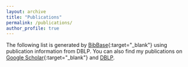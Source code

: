 ```yaml
---
layout: archive
title: "Publications"
permalink: /publications/
author_profile: true
---
```


The following list is generated by [BibBase](https://bibbase.org/){:target="_blank"} using publication information from DBLP.  You can also find my publications on [Google Scholar]({{site.author.googlescholar}}){:target="_blank"} and <u><a href="{{site.author.dblp}}">DBLP</a></u>.

<script src="https://bibbase.org/show?bib=http%3A%2F%2Fdblp.uni-trier.de%2Fpers%2Ftb2%2Fc%2FChui%3ACarmen.bib&jsonp=1"></script>
